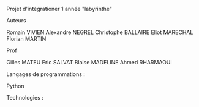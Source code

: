 Projet d'intégrationer 1 année  "labyrinthe"

Auteurs

Romain VIVIEN
Alexandre NEGREL
Christophe BALLAIRE
Eliot MARECHAL 
Florian MARTIN 

Prof 

Gilles MATEU
Eric SALVAT
Blaise MADELINE 
Ahmed RHARMAOUI

Langages de programmations :

Python

Technologies :
